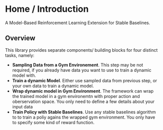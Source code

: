 # Home / Introduction

A Model-Based Reinforcement Learning Extension for Stable Baselines.

## Overview
This library provides separate components/ building blocks for four
distinct tasks, namely:

- **Sampling Data from a Gym Environement**. This step may be not required, if
  you already have data you want to use to train a dynamic model with.
- **Train a dynamic Model**. Either use sampled data from previous step, or your
  own data to train a dynamic model.
- **Wrap dynamic model in Gym Environment**. The framework can wrap the trained
  model in a gym environemtn with proper action and oberservation space. You
  only need to define a few details about your input data 
- **Train Policy with Stable Baselines**. Use any stable baselines algorithm to
  to train a poliy agains the wrapped gym environment. You only have to specify
  some kind of reward function.
